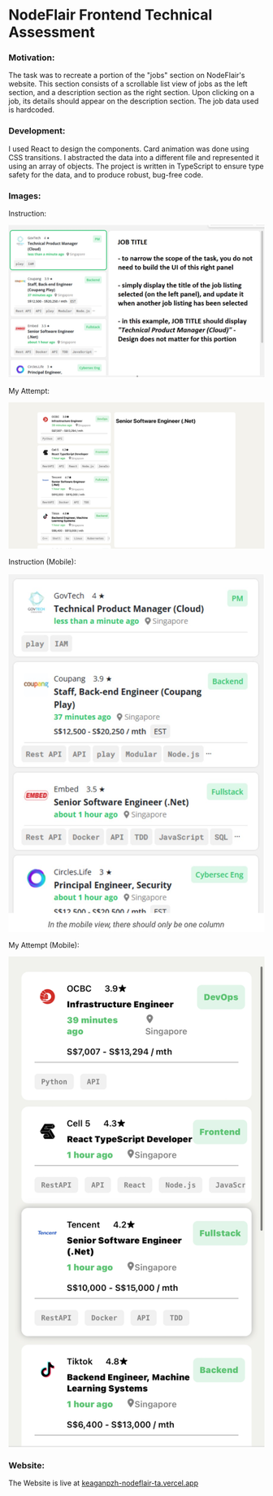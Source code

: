 # NodeFlair Frontend Technical Assessment

### **Motivation:**

The task was to recreate a portion of the "jobs" section on NodeFlair's website. This section consists of a scrollable list view of jobs as the left section, and a description section as the right section. Upon clicking on a job, its details should appear on the description section. The job data used is hardcoded.

### **Development:**

I used React to design the components. Card animation was done using CSS transitions. I abstracted the data into a different file and represented it using an array of objects. The project is written in TypeScript to ensure type safety for the data, and to produce robust, bug-free code. 

### Images:

Instruction:

![1692528749110](image/README/1692528749110.png)

My Attempt:

![1692528835679](image/README/1692528835679.png)

Instruction (Mobile):

![1692528891151](image/README/1692528891151.png)

My Attempt (Mobile):

![1692528960700](image/README/1692528960700.png)

### Website:

The Website is live at [keaganpzh-nodeflair-ta.vercel.app](https://keaganpzh-nodeflair-ta.vercel.app/ "https://keaganpzh-nodeflair-ta.vercel.app")
